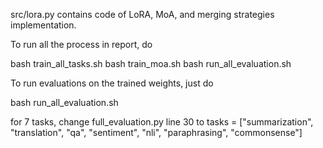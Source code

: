 src/lora.py contains code of LoRA, MoA, and merging strategies implementation. 

To run all the process in report, do

bash train_all_tasks.sh
bash train_moa.sh
bash run_all_evaluation.sh

To run evaluations on the trained weights, just do

bash run_all_evaluation.sh

for 7 tasks, 
change full_evaluation.py line 30 to tasks = ["summarization", "translation", "qa", "sentiment", "nli", "paraphrasing", "commonsense"]